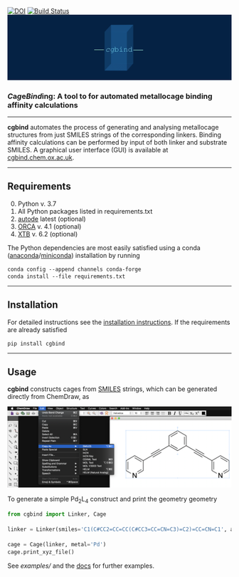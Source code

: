 [![DOI](https://zenodo.org/badge/DOI/10.5281/zenodo.3550545.svg)](https://doi.org/10.5281/zenodo.3550545) [![Build Status](https://travis-ci.org/duartegroup/cgbind.svg?branch=master)](https://travis-ci.org/duartegroup/cgbind)
![alt text](cgbind/common/llogo.png)
### *C*a*g*e*Bind*ing: A tool to for automated metallocage binding affinity calculations
***

**cgbind** automates the process of generating and analysing metallocage structures
from just SMILES strings of the corresponding linkers. Binding affinity
calculations can be performed by input of both linker and substrate
SMILES. A graphical user interface (GUI) is available at
[cgbind.chem.ox.ac.uk](http://cgbind.chem.ox.ac.uk).

***

## Requirements
0. Python v. 3.7
1. All Python packages listed in requirements.txt 
2. [autode](https://github.com/duartegroup/autodE) latest (optional)
3. [ORCA](https://sites.google.com/site/orcainputlibrary/home) v. 4.1 (optional)
4. [XTB](https://github.com/grimme-lab/xtb) v. 6.2 (optional)

The Python dependencies are most easily satisfied using a conda
([anaconda](https://www.anaconda.com/distribution)/[miniconda](https://docs.conda.io/en/latest/miniconda.html))
installation by running

```
conda config --append channels conda-forge
conda install --file requirements.txt
```

***

## Installation

For detailed instructions see the [installation instructions](https://duartegroup.github.io/cgbind/install.html).
If the requirements are already satisfied
```
pip install cgbind
```

***

## Usage

**cgbind** constructs cages from [SMILES](https://en.wikipedia.org/wiki/Simplified_molecular-input_line-entry_system)
strings, which can be generated directly from ChemDraw, as

![alt text](cgbind/common/SMILES_generation.png)


To generate a simple Pd<sub>2</sub>L<sub>4</sub> construct and print the geometry geometry
```python
from cgbind import Linker, Cage

linker = Linker(smiles='C1(C#CC2=CC=CC(C#CC3=CC=CN=C3)=C2)=CC=CN=C1', arch_name='m2l4')

cage = Cage(linker, metal='Pd')
cage.print_xyz_file()
```

See _examples/_ and the [docs](https://duartegroup.github.io/cgbind/examples.html)
for further examples.
